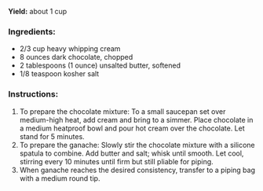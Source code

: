 
**Yield:** about 1 cup

###  Ingredients:

* 2/3 cup heavy whipping cream
* 8 ounces dark chocolate, chopped
* 2 tablespoons (1 ounce) unsalted butter, softened
* 1/8 teaspoon kosher salt

### Instructions:

1. To prepare the chocolate mixture: To a small saucepan set over medium-high heat, add cream and bring to a simmer. Place chocolate in a medium heatproof bowl and pour hot cream over the chocolate. Let stand for 5 minutes.
2. To prepare the ganache: Slowly stir the chocolate mixture with a silicone spatula to combine. Add butter and salt; whisk until smooth. Let cool, stirring every 10 minutes until firm but still pliable for piping.
3. When ganache reaches the desired consistency, transfer to a piping bag with a medium round tip.
